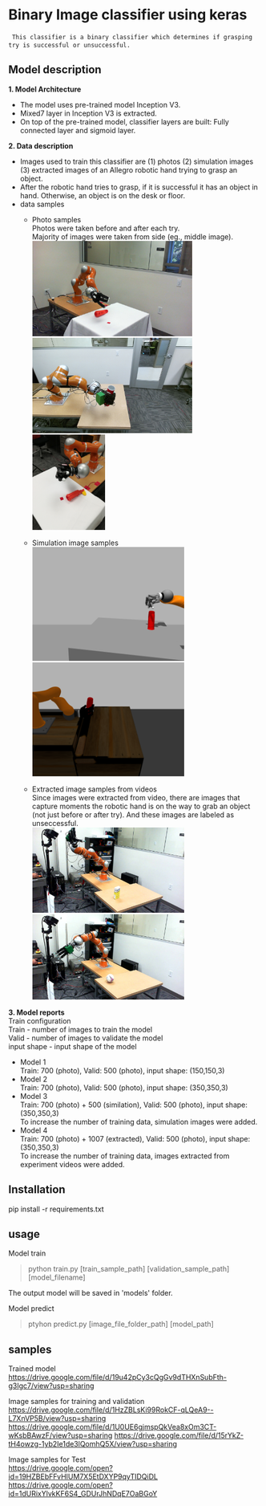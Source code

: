 # Binary Image classifier using keras
     This classifier is a binary classifier which determines if grasping try is successful or unsuccessful.

## Model description
**1. Model Architecture**
   - The model uses pre-trained model Inception V3.  
   - Mixed7 layer in Inception V3 is extracted.   
   - On top of the pre-trained model, classifier layers are built: Fully connected layer and sigmoid layer.

**2. Data description**
   - Images used to train this classifier are (1) photos (2) simulation images (3) extracted images of an Allegro robotic hand trying to grasp an object.
   - After the robotic hand tries to grasp, if it is successful it has an object in hand. Otherwise, an object is on the desk or floor.
   - data samples
     - Photo samples  
       Photos were taken before and after each try.  
       Majority of images were taken from side (eg., middle image).  
       <img src="https://raw.githubusercontent.com/u0953009/Binary-Classifier/master/images/2018-09-05-1109062018ral_img957.jpg" width="319" height="190"> <img src="https://raw.githubusercontent.com/u0953009/Binary-Classifier/master/images/object_0_pringles_grasp_1_lift_side377.png" width="319" height="190">  <img src="https://raw.githubusercontent.com/u0953009/Binary-Classifier/master/images/IMG_20180905_092459phoneral967.jpg" width="145" height="190">  
       <p></p>
       

     - Simulation image samples  
       <img src="https://raw.githubusercontent.com/u0953009/Binary-Classifier/master/images/object_0_3m_high_tack_spray_adhesive_grasp_0td1717303.png" width="303" height="227">  <img src="https://raw.githubusercontent.com/u0953009/Binary-Classifier/master/images/object_0_3m_high_tack_spray_adhesive_grasp_8_lift_6_880.png" width="303" height="227">      

        <p>
        </p>
     - Extracted image samples from videos  
       Since images were extracted from video, there are images that capture moments the robotic hand is on the way to grab an object (not just before or after try). And these images are labeled as unseccessful.    
       <img src="https://raw.githubusercontent.com/u0953009/Binary-Classifier/master/images/frame15049.jpg" width="303" height="170">  <img src="https://raw.githubusercontent.com/u0953009/Binary-Classifier/master/images/frame15855.jpg" width="303" height="170">
	
**3. Model reports**  
     Train configuration  
     Train - number of images to train the model   
     Valid - number of images to validate the model  
     input shape - input shape of the model  
  
   - Model 1  
     Train: 700 (photo),  Valid: 500 (photo), input shape: (150,150,3)
   - Model 2  
     Train: 700 (photo),  Valid: 500 (photo), input shape: (350,350,3)
   - Model 3  
     Train: 700 (photo) + 500 (similation),  Valid: 500 (photo), input shape: (350,350,3)  
     To increase the number of training data, simulation images were added.
   - Model 4  
     Train: 700 (photo) + 1007 (extracted),  Valid: 500 (photo), input shape: (350,350,3)  
     To increase the number of training data, images extracted from experiment videos were added.


## Installation
pip install -r requirements.txt

## usage
Model train
>python train.py [train_sample_path] [validation_sample_path] [model_filename] 

The output model will be saved in 'models' folder.

Model predict
>ptyhon predict.py [image_file_folder_path] [model_path]


## samples
Trained model \
https://drive.google.com/file/d/19u42pCy3cQgGv9dTHXnSubFth-g3Igc7/view?usp=sharing 

Image samples for training and validation \
https://drive.google.com/file/d/1HzZBLsKi99RokCF-qLQeA9--L7XnVP5B/view?usp=sharing 
https://drive.google.com/file/d/1U0UE6gjmspQkVea8xOm3CT-wKsbBAwzF/view?usp=sharing 
https://drive.google.com/file/d/15rYkZ-tH4owzg-1yb2Ie1de3lQomhQ5X/view?usp=sharing 

Image samples for Test   \
https://drive.google.com/open?id=19HZBEbFFvHIUM7X5EtDXYP9qyTIDQiDL 
https://drive.google.com/open?id=1dURixYlvkKF6S4_GDUrJhNDqE7OaBGoY  
